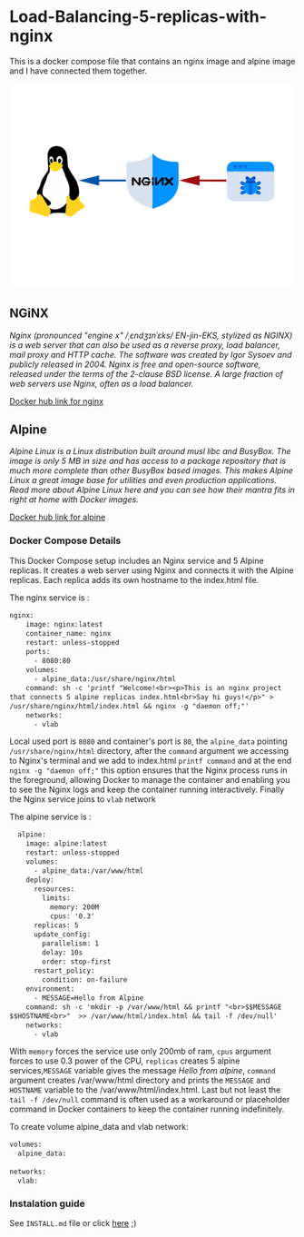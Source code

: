 # Load-Balancing-5-replicas-with-nginx
This is a docker compose file that contains an nginx image and alpine image and I have connected them together.

![alpine](https://github.com/JohnTa15/Load-Balancing-5-replicas-with-nginx/blob/main/image.png)

## NGiNX
*Nginx (pronounced "engine x" /ˌɛndʒɪnˈɛks/ EN-jin-EKS, stylized as NGINX) is a web server that can also be used as a reverse proxy, load balancer, mail proxy and HTTP cache. The software was created by Igor Sysoev and publicly released in 2004. Nginx is free and open-source software, released under the terms of the 2-clause BSD license. A large fraction of web servers use Nginx, often as a load balancer.*

[Docker hub link for nginx](https://hub.docker.com/_/nginx)

## Alpine
*Alpine Linux is a Linux distribution built around musl libc and BusyBox. The image is only 5 MB in size and has access to a package repository that is much more complete than other BusyBox based images. This makes Alpine Linux a great image base for utilities and even production applications. Read more about Alpine Linux here and you can see how their mantra fits in right at home with Docker images.*

[Docker hub link for alpine](https://hub.docker.com/_/alpine)

### Docker Compose Details 

This Docker Compose setup includes an Nginx service and 5 Alpine replicas. It creates a web server using Nginx and connects it with the Alpine replicas. Each replica adds its own hostname to the index.html file.


The nginx service is :
```
nginx:
    image: nginx:latest
    container_name: nginx
    restart: unless-stopped
    ports:
      - 8080:80
    volumes:
      - alpine_data:/usr/share/nginx/html
    command: sh -c 'printf "Welcome!<br><p>This is an nginx project that connects 5 alpine replicas index.html<br>Say hi guys!</p>" > /usr/share/nginx/html/index.html && nginx -g "daemon off;"'
    networks:
      - vlab
```
Local used port is `8080` and container's port is `80`, the `alpine_data` pointing `/usr/share/nginx/html` directory, after the `command` argument we accessing to Nginx's terminal and we add to index.html `printf command` and at the end `nginx -g "daemon off;"` this option ensures that the Nginx process runs in the foreground, allowing Docker to manage the container and enabling you to see the Nginx logs and keep the container running interactively. Finally the Nginx service joins to `vlab` network

The alpine service is :
```
  alpine:
    image: alpine:latest
    restart: unless-stopped
    volumes:
      - alpine_data:/var/www/html
    deploy:
      resources:
        limits:
          memory: 200M
          cpus: '0.3'
      replicas: 5
      update_config:
        parallelism: 1
        delay: 10s
        order: stop-first
      restart_policy:
        condition: on-failure
    environment:
      - MESSAGE=Hello from Alpine
    command: sh -c 'mkdir -p /var/www/html && printf "<br>$$MESSAGE $$HOSTNAME<br>"  >> /var/www/html/index.html && tail -f /dev/null'
    networks:
      - vlab
```
With `memory` forces the service use only 200mb of ram, `cpus` argument forces to use 0.3 power of the CPU, `replicas` creates 5 alpine services,`MESSAGE` variable gives the message *Hello from alpine*, `command` argument creates /var/www/html directory and prints the `MESSAGE` and `HOSTNAME` variable to the /var/www/html/index.html. Last but not least the `tail -f /dev/null` command is often used as a workaround or placeholder command in Docker containers to keep the container running indefinitely.

To create volume alpine_data and vlab network:
```
volumes:
  alpine_data:

networks:
  vlab:
```
### Instalation guide
See `INSTALL.md` file or click [here](https://github.com/JohnTa15/Load-balancing-5-replicas-with-nginx/blob/main/INSTALL.md) ;)


